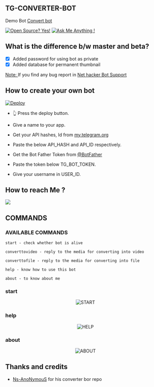 ## TG-CONVERTER-BOT 
Demo Bot [Convert bot](http://t.me/NET_CoverterBot) 

[![Open Source? Yes!](https://badgen.net/badge/Open%20Source%20%3F/Yes%21/blue?icon=github)](https://github.com/supunpriyashanka/TG-CONVERT-BOT/tree/main)
[![Ask Me Anything !](https://img.shields.io/badge/Ask%20me-anything-1abc9c.svg)](https://t.me/Supun_priyashanka)

## What is the difference b/w master and beta?

- [X] Added password for using bot as private 
- [X] Added database for permanent thumbnail 

<u> Note: </u> If you find any bug report in [Net hacker Bot Support](https://t.me/NET_HACKER_BOTs_chat)


## How to create your own bot
[![Deploy](https://www.herokucdn.com/deploy/button.svg)](https://heroku.com/deploy?template=https://github.com/supunpriyashanka/TG-CONVERT-BOT/tree/beta)
- 👆 Press the deploy button.

- Give a name to your app.

- Get your API hashes, Id from [my.telegram.org](https://my.telegram.org/)

- Paste the below API_HASH and API_ID respectively.

- Get the Bot Father Token from [@BotFather](https://telegram.dog/botfather)

- Paste the token below TG_BOT_TOKEN.

- Give your username in USER_ID.

## How to reach Me ?
<a href="https://t.me/NET_HACKER_BOTs_chat"><img src="https://img.shields.io/badge/Join-Telegram%20Group-blue.svg?logo=telegram"></a>

## COMMANDS
### AVAILABLE COMMANDS 
```
start - check whether bot is alive 

converttovideo - reply to the media for converting into video 

converttofile - reply to the media for converting into file 

help - know how to use this bot

about - to know about me
```
### start
<p align="center">
<img src="https://telegra.ph/file/3cb7e3725cd991373dd9b.jpg" alt="START">

### help
<p align="center">
<img src="https://telegra.ph/file/0ba25cedf094225ad7175.jpg" alt="HELP">

### about
<p align="center">
<img src="https://telegra.ph/file/f6ad0e22825afe65ddcd2.jpg" alt="ABOUT">


## Thanks and credits
- [Ns-AnoNymouS](https://github.com/Ns-AnoNymouS) for his converter bor repo

